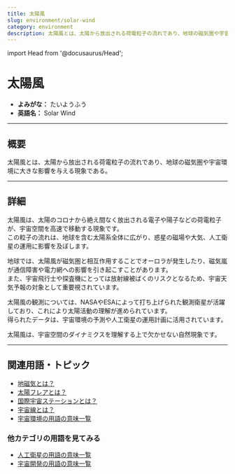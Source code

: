 ```yaml
---
title: 太陽風
slug: environment/solar-wind
category: environment
description: 太陽風とは、太陽から放出される荷電粒子の流れであり、地球の磁気圏や宇宙環境に大きな影響を与える。
---
```


import Head from '@docusaurus/Head';

<Head>
  <script type="application/ld+json">
    {`{
      "@context": "https://schema.org",
      "@type": "DefinedTerm",
      "name": "太陽風",
      "inDefinedTermSet": "https://www.space-portal.org",
      "termCode": "environment/solar-wind",
      "description": "太陽風とは、太陽から放出される荷電粒子の流れであり、地球の磁気圏や宇宙環境に大きな影響を与える。",
      "url": "https://www.space-portal.org/docs/environment/solar-wind"
    }`}
  </script>
</Head>

# 太陽風

- **よみがな：** たいようふう  
- **英語名：** Solar Wind  

---

## 概要

太陽風とは、太陽から放出される荷電粒子の流れであり、地球の磁気圏や宇宙環境に大きな影響を与える現象である。

---

## 詳細

太陽風は、太陽のコロナから絶え間なく放出される電子や陽子などの荷電粒子が、宇宙空間を高速で移動する現象です。  
この粒子の流れは、地球を含む太陽系全体に広がり、惑星の磁場や大気、人工衛星の運用に影響を及ぼします。  

地球では、太陽風が磁気圏と相互作用することでオーロラが発生したり、磁気嵐が通信障害や電力網への影響を引き起こすことがあります。  
また、宇宙飛行士や探査機にとっては放射線被ばくのリスクとなるため、宇宙天気予報の対象として重要視されています。  

太陽風の観測については、NASAやESAによって打ち上げられた観測衛星が活躍しており、これにより太陽活動の理解が進められています。  
得られたデータは、宇宙環境の予測や人工衛星の運用計画に活用されています。  

太陽風は、宇宙空間のダイナミクスを理解する上で欠かせない自然現象です。

---

## 関連用語・トピック

- [地磁気とは？](docs/environment/geomagnetic-field)
- [太陽フレアとは？](docs/environment/solar-flare)
- [国際宇宙ステーションとは？](docs/satellite/index/iss)
- [宇宙線とは？](docs/environment/cosmic-rays)
- [宇宙環境の用語の意味一覧](docs/category/environment)

### 他カテゴリの用語を見てみる
- [人工衛星の用語の意味一覧](docs/category/satellite)
- [宇宙開発の用語の意味一覧](docs/category/glossary)
